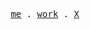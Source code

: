 <p align="center">
  <samp>
    <a href="https://eihab.me">me</a> .
    <a href="https://eihab.me/work">work</a> .
    <a href="https://x/itseihab">X</a>
  </samp>
</p>

